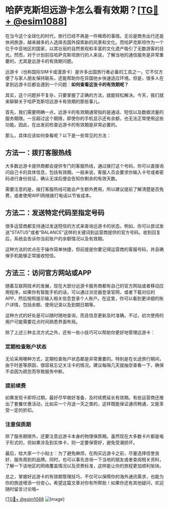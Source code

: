 # 哈萨克斯坦远游卡怎么看有效期？[[TG💪+ @esim1088](https://t.me/s/esim1088)]

在当今这个全球化的时代，旅行已经不再是一件稀奇的事情。无论是商务出行还是休闲旅游，越来越多的人选择去国外探索新的风景和文化。而哈萨克斯坦作为一个位于中亚地区的国家，以其壮丽的自然景观和丰富的文化遗产吸引了无数游客的目光。然而，对于计划前往哈萨克斯坦旅行的人来说，了解当地的通信服务是非常重要的，尤其是远游卡的有效期问题。

远游卡（也称国际SIM卡或漫游卡）是许多出国旅行者必备的工具之一。它不仅方便了与家人朋友保持联系，还能帮助你在异国他乡快速适应环境。但是，很多人在拿到远游卡后都会遇到一个问题：**如何查看这张卡的有效期呢？**

其实，这个问题并不复杂，只要掌握了正确的方法，就能轻松解决。今天，我们就来聊聊关于哈萨克斯坦远游卡有效期的那些事儿。

首先，我们需要明确一点，远游卡的有效期通常指的是通话、短信以及数据流量的服务期限。一旦超过这个期限，即使你的手机显示还有余额，也无法正常使用这些功能。因此，在出发前检查远游卡的有效期是非常必要的。

那么，具体应该如何查看呢？以下是一些常见的方法：

## 方法一：拨打客服热线

大多数远游卡提供商都会提供专门的客服热线，通过拨打这个号码，你可以直接询问自己卡的具体信息，包括有效期。一般来说，客服人员会要求你输入卡号或者密码进行身份验证，确认无误后便会告知你剩余的有效天数。

需要注意的是，拨打客服热线可能会产生额外费用，所以建议提前了解清楚是否免费，或者使用WIFI网络拨打电话以节省成本。

## 方法二：发送特定代码至指定号码

很多运营商都支持通过发送短信的方式来查询远游卡的状态。例如，你可以尝试发送“STATUS”或者“BALANCE”这样的关键词到运营商提供的官方号码。收到回复后，系统会告诉你当前账户的余额情况以及有效期。

这种方法的优点在于操作简单快捷，但前提是你要记得运营商的客服号码，并且确保手机能够正常接收短信。

## 方法三：访问官方网站或APP

随着互联网技术的发展，现在大部分远游卡服务商都有自己的官方网站或者移动应用程序。如果你有智能手机的话，可以通过浏览器登录官网，或者下载对应的APP，然后按照提示输入相关信息登录个人账户。在这里，你可以看到更详细的账户详情，包括余额、使用记录以及到期日期等。

这种方式的好处是可以随时随地查询，而且信息更新及时准确。不过，初次使用的用户可能需要花点时间熟悉界面布局。

除了上述三种主流方式之外，还有一些小技巧可以帮助你更好地管理远游卡：

### 定期检查账户状态

无论采用哪种方式，定期检查账户状态都是非常重要的。特别是在长途旅行期间，由于时差等原因，很容易忘记关注卡的情况。建议每隔几天就抽空查看一下，确保不会因为疏忽而导致服务中断。

### 提前续费

如果发现卡即将过期，最好尽早做好准备，及时续费延长有效期。有些运营商还推出了套餐优惠活动，比如买一个月送一天之类的，这样既能保证通讯畅通，又能享受一定的折扣。

### 注意保质期

除了服务期限外，还要注意远游卡本身的物理保质期。虽然现在大多数卡片都是电子形式的，但如果涉及到实体卡，则一定要保管好，避免受潮损坏。

最后，给大家一个小贴士：为了避免麻烦，在购买远游卡之前，尽量选择信誉良好、服务周到的品牌。同时，也可以事先咨询一下当地的朋友或者查阅相关资料，了解一下该地区的网络覆盖情况以及资费标准，这样能让你的旅程更加顺利愉快。

总之，掌握好远游卡的有效期管理技巧，不仅可以保障你的海外通讯需求，也能为你的旅途增添一份安心。希望这篇文章对你有所帮助！如果你还有其他疑问，欢迎随时留言讨论哦~

[[TG💪+ @esim1088](https://t.me/s/esim1088) ![Image](https://i.postimg.cc/4NQfJmqS/Snipaste-2025-05-13-00-14-12.png)]